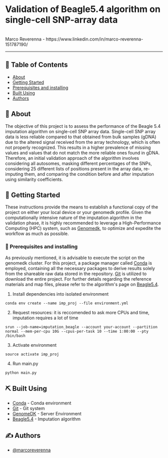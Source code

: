# Validation of Beagle5.4 algorithm on single-cell SNP-array data

<p align="left"> 
    <br> Marco Reverenna - https://www.linkedin.com/in/marco-reverenna-151787190/
</p>

---

## 📝 Table of Contents

- [About](#about)
- [Getting Started](#getting_started)
- [Prerequisites and installing](#prerequisites_and_installing)
- [Built Using](#built_using)
- [Authors](#authors)


## 🧐 About <a name = "about"></a>
The objective of this project is to assess the performance of the Beagle 5.4 imputation algorithm on single-cell SNP array data. Single-cell SNP array data is less reliable compared to that obtained from bulk samples (gDNA) due to the altered signal received from the array technology, which is often not properly recognized. This results in a higher prevalence of missing values and values that do not match the more reliable ones found in gDNA. Therefore, an initial validation approach of the algorithm involves considering all autosomes, masking different percentages of the SNPs, considering 25 different lists of positions present in the array data, re-imputing them, and comparing the condition before and after imputation using similarity coefficients.

## 🏁 Getting Started <a name = "getting_started"></a>
These instructions provide the means to establish a functional copy of the project on either your local device or your genomedk profile. Given the computationally intensive nature of the imputation algorithm in the validation phase, it is highly recommended to leverage a High-Performance Computing (HPC) system, such as [Genomedk](https://genome.au.dk/), to optimize and expedite the workflow as much as possible.

### 🔧 Prerequisites and installing <a name = "prerequisites_and_installing"></a>
As previously mentioned, it is advisable to execute the script on the genomedk cluster. For this project, a package manager called [Conda](https://conda.io/projects/conda/en/latest/user-guide/install/index.html "Conda") is employed, containing all the necessary packages to derive results solely from the shareable raw data stored in the repository. [Git](https://github.com/git-guides/install-git "Git") is utilized to download the entire project. For further details regarding the reference materials and map files, please refer to the algorithm's page on [Beagle5.4](https://faculty.washington.edu/browning/beagle/beagle.html).

1. Install dependencies into isolated environment
```
conda env create --name imp_proj --file environment.yml
```
2. Request resources: it is reccomended to ask more CPUs and time, imputation requires a lot of time 
```
srun --job-name=imputation_beagle --account your-account --partition normal --mem-per-cpu 10G --cpus-per-task 10 --time 1:00:00 --pty /bin/bash
```
3. Activate environment
```
source activate imp_proj
```
4. Run main.py
```
python main.py
```

## ⛏️ Built Using <a name = "built_using"></a>
- [Conda](https://conda.io/projects/conda/en/latest/user-guide/install/index.html "Conda") - Conda environment
- [Git](https://github.com/git-guides/install-git "Git") - Git system
- [GenomeDK](https://genome.au.dk/) - Server Environment
- [Beagle5.4](https://faculty.washington.edu/browning/beagle/beagle.html) - Imputation algorithm
## ✍️ Authors <a name = "authors"></a>
- [@marcoreverenna](https://github.com/marcoreverenna)
